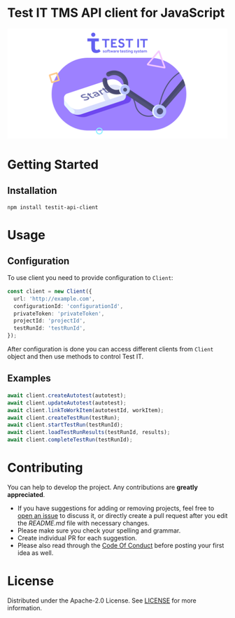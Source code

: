 # Test IT TMS API client for JavaScript
![Test IT](https://raw.githubusercontent.com/testit-tms/api-client-js/master/images/banner.png)

# Getting Started

## Installation
```
npm install testit-api-client
```

# Usage

## Configuration

To use client you need to provide configuration to `Client`:
```ts
const client = new Client({
  url: 'http://example.com',
  configurationId: 'configurationId',
  privateToken: 'privateToken',
  projectId: 'projectId',
  testRunId: 'testRunId',
});
```

After configuration is done you can access different clients from `Client` object and then use methods to control Test IT.

## Examples
```ts
await client.createAutotest(autotest);
await client.updateAutotest(autotest);
await client.linkToWorkItem(autotestId, workItem);
await client.createTestRun(testRun);
await client.startTestRun(testRunId);
await client.loadTestRunResults(testRunId, results);
await client.completeTestRun(testRunId);
```

# Contributing

You can help to develop the project. Any contributions are **greatly appreciated**.

* If you have suggestions for adding or removing projects, feel free to [open an issue](https://github.com/testit-tms/api-client-js/issues/new) to discuss it, or directly create a pull request after you edit the *README.md* file with necessary changes.
* Please make sure you check your spelling and grammar.
* Create individual PR for each suggestion.
* Please also read through the [Code Of Conduct](https://github.com/testit-tms/api-client-js/blob/master/CODE_OF_CONDUCT.md) before posting your first idea as well.

# License

Distributed under the Apache-2.0 License. See [LICENSE](https://github.com/testit-tms/api-client-js/blob/master/LICENSE.md) for more information.

